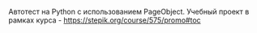 Автотест на Python с использованием PageObject. Учебный проект в рамках курса - https://stepik.org/course/575/promo#toc
